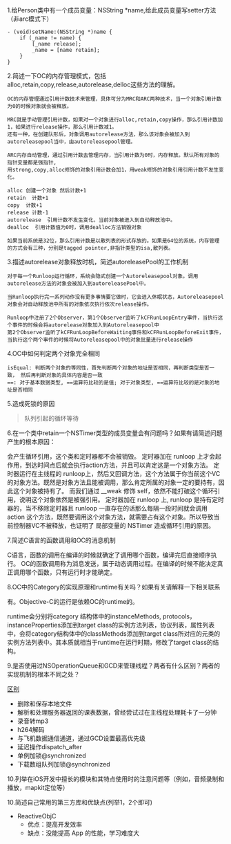1.给Person类中有一个成员变量：NSString *name,给此成员变量写setter方法（非arc模式下）

	- (void)setName:(NSString *)name {
	    if (_name != name) {
	        [_name release];
	        _name = [name retain];
	    }
	}
	
2.简述一下OC的内存管理模式，包括alloc,retain,copy,release,autorelease,delloc这些方法的理解。

	OC的内存管理通过引用计数技术来管理，具体可分为MRC和ARC两种技术，当一个对象引用计数为0的时候对象就会被释放。

	MRC就是手动管理引用计数，如果对一个对象进行alloc,retain,copy操作，那么引用计数加1，如果进行release操作，那么引用计数减1。
	还有一种，在创建队形后，对象调用autorelease方法，那么该对象会被加入到autoreleasepool当中，由autoreleasepool管理。

	ARC内存自动管理，通过引用计数去管理内存，当引用计数为0时，内存释放。默认所有对象的指针变量都是强指针,
	用strong,copy,alloc修饰的对象引用计数会加1，用weak修饰的对象引用引用计数不发生变化。
	 
	alloc 创建一个对象 然后计数+1
	retain  计数+1
	copy  计数+1
	release 计数-1
	autorelease  引用计数不发生变化，当前对象被进入到自动释放池中。
	dealloc  引用计数值为0时，调用dealloc方法销毁对象
	 
	如果当前系统是32位，那么引用计数是以散列表的形式存放的。如果是64位的系统，内存管理的方式会有三种，分别是tagged pointer,非指针类型的isa,散列表。

3.描述autorelease对象释放时机，简述autoreleasePool的工作机制

	对于每一个Runloop运行循环，系统会隐式创建一个Autoreleasepool对象。调用autorelease方法的对象会被加入到autoreleasePool中。

	当Runloop执行完一系列动作没有更多事情要它做时，它会进入休眠状态，Autoreleasepool对象会对自动释放池中所有的对象依次执行依次release操作。

	Runloop中注册了2个Observer，第1个Observer监听了kCFRunLoopEntry事件，当执行这个事件的时候会将autorelease对象加入到Autoreleasepool中
	第2个Observer监听了kCFRunLoopBeforeWaiting事件和kCFRunLoopBeforeExit事件，当执行这个两个事件的时候将Autoreleasepool中的对象批量进行release操作
	
4.OC中如何判定两个对象完全相同
	
	isEqual: 判断两个对象的等同性，首先判断两个对象的地址是否相同，再判断类型是否一致， 然后再判断对象的具体内容是否一致
	==: 对于基本数据类型, ==运算符比较的是值; 对于对象类型, ==运算符比较的是对象的地址是否相同
	
5.造成死锁的原因

>队列引起的循环等待

6.在一个类中retain一个NSTimer类型的成员变量会有问题吗？如果有请简述问题产生的根本原因：

会产生循环引用，这个类和定时器都不会被销毁。
定时器加在 runloop 上才会起作用，到达时间点后就会执行action方法，并且可以肯定这是一个对象方法。 定时器运行在主线程的
runloop上，然后又回调方法，这个方法属于你当前这个VC的对象方法。既然是对象方法且能被调用，那么肯定所属的对象一定的要持有，因此这个对象被持有了。
而我们通过 __weak 修饰 self，依然不能打破这个循环引用，说明这个对象依然是被强引用。
定时器加在 runloop 上, runloop 是持有定时器的，当不移除定时器且 runloop 一直存在的话那么每隔一段时间就会调用 action 这个方法，既然要调用这个对象方法，就需要占有这个对象。所以导致当前控制器VC不被释放，也证明了 局部变量的 NSTimer 造成循环引用的原因。

7.简述C语言的函数调用和OC的消息机制

C语言，函数的调用在编译的时候就确定了调用哪个函数，编译完后直接顺序执行。
OC的函数调用称为消息发送，属于动态调用过程。在编译的时候不能决定真正调用哪个函数，只有运行时才能确定。

8.OC中的Category的实现原理和runtime有关吗？如果有关请解释一下相关联系

有。Objective-C的运行是依赖OC的runtime的。

runtime会分别将category 结构体中的instanceMethods, protocols，instanceProperties添加到target class的实例方法列表，协议列表，属性列表中，会将category结构体中的classMethods添加到target class所对应的元类的实例方法列表中。其本质就相当于runtime在运行时期，修改了target class的结构。

9.是否使用过NSOperationQueue和GCD来管理线程？两者有什么区别？两者的实现机制的根本不同之处？

[区别](https://www.jianshu.com/p/d09e2638eb27)

* 删除和保存本地文件
* 解析和处理服务器返回的课表数据，曾经尝试过在主线程处理耗卡了一分钟
* 录音转mp3
* h264解码
* 与飞机数据通信通道，通过GCD设置最高优先级
* 延迟操作dispatch_after
* 单例加锁@synchronized
* 下载数组队列加锁@synchronized

10.列举在iOS开发中擅长的模块和其特点使用时的注意问题等（例如，音频录制和播放，mapkit定位等）



10.简述自己常用的第三方库和优缺点(列举1，2个即可)

* ReactiveObjC
  * 优点：提高开发效率
  * 缺点：没能提高 App 的性能，学习难度大